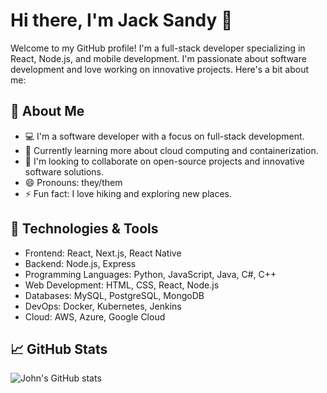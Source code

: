 
# Hi there, I'm Jack Sandy 👋
Welcome to my GitHub profile! I'm a full-stack developer specializing in React, Node.js, and mobile development. I'm passionate about software development and love working on innovative projects. 
Here's a bit about me:

## 🚀 About Me
- 💻 I'm a software developer with a focus on full-stack development.
- 🌱 Currently learning more about cloud computing and containerization.
- 👯 I'm looking to collaborate on open-source projects and innovative software solutions.
- 😄 Pronouns: they/them
- ⚡ Fun fact: I love hiking and exploring new places.

## 🔧 Technologies & Tools
- Frontend: React, Next.js, React Native
- Backend: Node.js, Express
- Programming Languages: Python, JavaScript, Java, C#, C++
- Web Development: HTML, CSS, React, Node.js
- Databases: MySQL, PostgreSQL, MongoDB
- DevOps: Docker, Kubernetes, Jenkins
- Cloud: AWS, Azure, Google Cloud

## 📈 GitHub Stats
![John's GitHub stats](https://github-readme-stats.vercel.app/api?username=jacksandy&show_icons=true&theme=radical)

